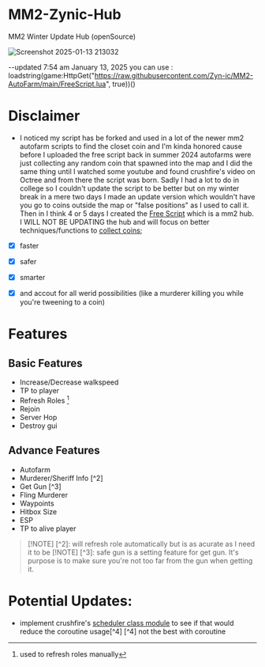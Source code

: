 # MM2-Zynic-Hub
MM2 Winter Update Hub (openSource)

![Screenshot 2025-01-13 213032](https://github.com/user-attachments/assets/f71ac57d-37ff-4762-9ae3-f7cf4f88dc48)


--updated 7:54 am January 13, 2025
you can use : <br/> loadstring(game:HttpGet("https://raw.githubusercontent.com/Zyn-ic/MM2-AutoFarm/main/FreeScript.lua", true))()

# Disclaimer
* I noticed my script has be forked and used in a lot of the newer mm2 autofarm scripts to find the closet coin and I'm kinda honored cause before I uploaded the free script back in summer 2024 autofarms were just collecting any random coin that spawned into the map and I did the same thing until I watched some youtube and found crushfire's video on Octree and from there the script was born. Sadly I had a lot to do in college so I couldn't update the script to be better but on my winter break in a mere two days I made an update version which wouldn't have you go to coins outside the map or "false positions" as I used to call it. Then in I think 4 or 5 days I created the [Free Script](/FreeScript.lua) which is a mm2 hub. I WILL NOT BE UPDATING the hub and will focus on better techniques/functions to [collect coins](/Zynic-Auto-Farm/source.lua);
- [x] faster
- [x] safer
- [x] smarter
- [x] and accout for all werid possibilities (like a murderer killing you while you're tweening to a coin)


# Features

## Basic Features

* Increase/Decrease walkspeed
* TP to player
* Refresh Roles [^1]
* Rejoin
* Server Hop
* Destroy gui

## Advance Features
* Autofarm
* Murderer/Sheriff Info [^2]
* Get Gun [^3]
* Fling Murderer
* Waypoints
* Hitbox Size
* ESP
* TP to alive player


[^1]: used to refresh roles manually
> [!NOTE] [^2]: will refresh role automatically but is as acurate as I need it to be
> [!NOTE] [^3]: safe gun is a setting feature for get gun. It's purpose is to make sure you're not too far from the gun when getting it.




# Potential Updates:
* implement crushfire's [scheduler class module](https://youtu.be/jGIomP26RRQ?si=0ba7S9dpC5fKFPfl) to see if that would reduce the coroutine usage[^4]
[^4] not the best with coroutine

